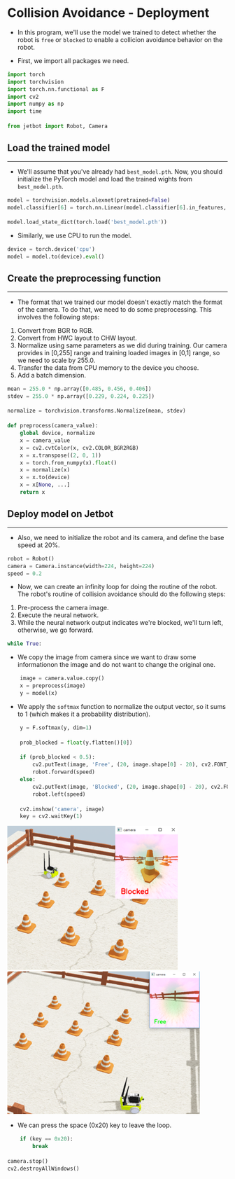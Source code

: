 # **Collision Avoidance - Deployment**

* In this program, we'll use the model we trained to detect whether the
robot is `free` or `blocked` to enable a collicion avoidance behavior 
on the robot.

* First, we import all packages we need.
                                    
```python
import torch
import torchvision
import torch.nn.functional as F
import cv2
import numpy as np
import time

from jetbot import Robot, Camera

```

## Load the trained model
***

* We'll assume that you've already had `best_model.pth`. Now, you should
initialize the PyTorch model and load the trained wights from 
`best_model.pth`.

                                    
```python
model = torchvision.models.alexnet(pretrained=False)
model.classifier[6] = torch.nn.Linear(model.classifier[6].in_features, 2)

model.load_state_dict(torch.load('best_model.pth'))

```
                       
* Similarly, we use CPU to run the model.
                                    
```python
device = torch.device('cpu')
model = model.to(device).eval()

```
## Create the preprocessing function
***

* The format that we trained our model doesn't exactly match the format 
of the camera. To do that, we need to do some preprocessing. This involves
the following steps:

1. Convert from BGR to RGB.
2. Convert from HWC layout to CHW layout.
3. Normalize using same parameters as we did during training. Our camera
   provides in [0,255] range and training loaded images in [0,1] range, 
   so we need to scale by 255.0.
4. Transfer the data from CPU memory to the device you choose.
5. Add a batch dimension.
                                    
                                    
```python
mean = 255.0 * np.array([0.485, 0.456, 0.406])
stdev = 255.0 * np.array([0.229, 0.224, 0.225])

normalize = torchvision.transforms.Normalize(mean, stdev)

def preprocess(camera_value):
    global device, normalize
    x = camera_value
    x = cv2.cvtColor(x, cv2.COLOR_BGR2RGB)
    x = x.transpose((2, 0, 1))
    x = torch.from_numpy(x).float()
    x = normalize(x)
    x = x.to(device)
    x = x[None, ...]
    return x

```

## Deploy model on Jetbot
***	

* Also, we need to initialize the robot and its camera, and define the 
base speed at 20%.
                                    
```python
robot = Robot()
camera = Camera.instance(width=224, height=224)
speed = 0.2
```

* Now, we can create an infinity loop for doing the routine of the robot.
The robot's routine of collision avoidance should do the following steps:

1. Pre-process the camera image.
2. Execute the neural network.
3. While the neural network output indicates we're blocked, we'll turn 
       left, otherwise, we go forward.

                                    
```python
while True:
```
                  
* We copy the image from camera since we want to draw some informationon the image and do not want to change the original one.

                                    
```python
    image = camera.value.copy()
    x = preprocess(image)
    y = model(x)

```


* We apply the `softmax` function to normalize the output vector, so it 
    sums to 1 (which makes it a probability distribution).
    
                                    
```python
    y = F.softmax(y, dim=1)

    prob_blocked = float(y.flatten()[0])

    if (prob_blocked < 0.5):
        cv2.putText(image, 'Free', (20, image.shape[0] - 20), cv2.FONT_HERSHEY_SIMPLEX, 0.8, (0, 255, 0), 2)
        robot.forward(speed)
    else:
        cv2.putText(image, 'Blocked', (20, image.shape[0] - 20), cv2.FONT_HERSHEY_SIMPLEX, 0.8, (0, 0, 255), 2)
        robot.left(speed)

    cv2.imshow('camera', image)
    key = cv2.waitKey(1)


```

<p align="left">
<img alt="VS Code in action" src="https://raw.githubusercontent.com/clifflin-isaacspace/Guideline/main/Lesson/03.bmp" width=390>
<img alt="VS Code in action" src="https://raw.githubusercontent.com/clifflin-isaacspace/Guideline/main/Lesson/04.bmp" width=440>
</p>

* We can press the space (0x20) key to leave the loop.
                                    
```python
    if (key == 0x20):
        break

camera.stop()
cv2.destroyAllWindows()

```
